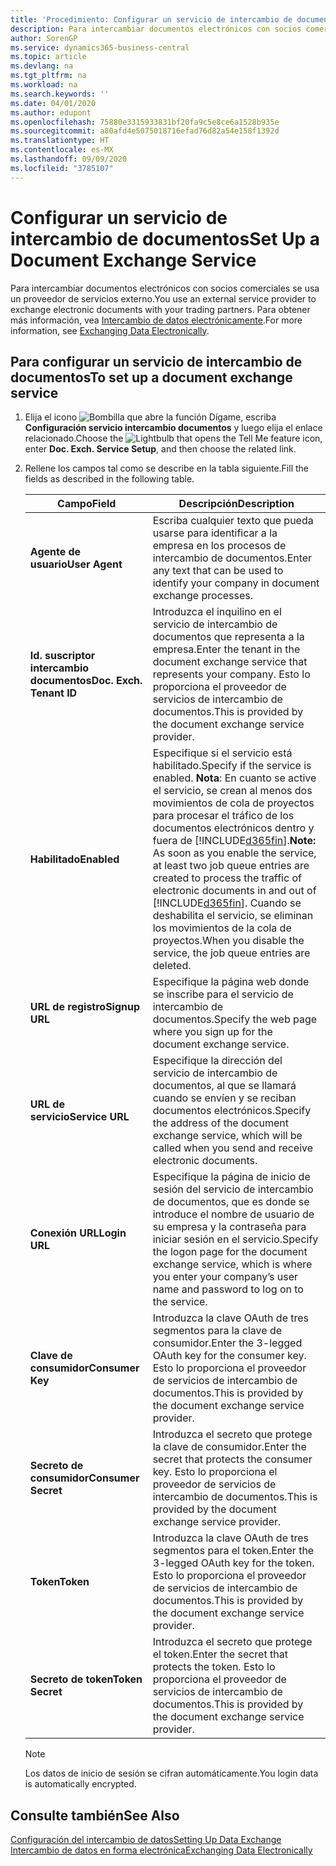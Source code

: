 ```yaml
---
title: 'Procedimiento: Configurar un servicio de intercambio de documentos | Documentos de Microsoft'
description: Para intercambiar documentos electrónicos con socios comerciales se usa un proveedor de servicios externo.
author: SorenGP
ms.service: dynamics365-business-central
ms.topic: article
ms.devlang: na
ms.tgt_pltfrm: na
ms.workload: na
ms.search.keywords: ''
ms.date: 04/01/2020
ms.author: edupont
ms.openlocfilehash: 75880e3315933831bf20fa9c5e8ce6a1528b935e
ms.sourcegitcommit: a80afd4e5075018716efad76d82a54e158f1392d
ms.translationtype: HT
ms.contentlocale: es-MX
ms.lasthandoff: 09/09/2020
ms.locfileid: "3785107"
---
```

# <a name="set-up-a-document-exchange-service"></a><span data-ttu-id="0ed26-103">Configurar un servicio de intercambio de documentos</span><span class="sxs-lookup"><span data-stu-id="0ed26-103">Set Up a Document Exchange Service</span></span>
<span data-ttu-id="0ed26-104">Para intercambiar documentos electrónicos con socios comerciales se usa un proveedor de servicios externo.</span><span class="sxs-lookup"><span data-stu-id="0ed26-104">You use an external service provider to exchange electronic documents with your trading partners.</span></span> <span data-ttu-id="0ed26-105">Para obtener más información, vea [Intercambio de datos electrónicamente](across-data-exchange.md).</span><span class="sxs-lookup"><span data-stu-id="0ed26-105">For more information, see [Exchanging Data Electronically](across-data-exchange.md).</span></span>  

## <a name="to-set-up-a-document-exchange-service"></a><span data-ttu-id="0ed26-106">Para configurar un servicio de intercambio de documentos</span><span class="sxs-lookup"><span data-stu-id="0ed26-106">To set up a document exchange service</span></span>  
1. <span data-ttu-id="0ed26-107">Elija el icono ![Bombilla que abre la función Dígame](media/ui-search/search_small.png "Dígame qué desea hacer"), escriba **Configuración servicio intercambio documentos** y luego elija el enlace relacionado.</span><span class="sxs-lookup"><span data-stu-id="0ed26-107">Choose the ![Lightbulb that opens the Tell Me feature](media/ui-search/search_small.png "Tell me what you want to do") icon, enter **Doc. Exch. Service Setup**, and then choose the related link.</span></span>  
2. <span data-ttu-id="0ed26-108">Rellene los campos tal como se describe en la tabla siguiente.</span><span class="sxs-lookup"><span data-stu-id="0ed26-108">Fill the fields as described in the following table.</span></span>  

    |<span data-ttu-id="0ed26-109">Campo</span><span class="sxs-lookup"><span data-stu-id="0ed26-109">Field</span></span>|<span data-ttu-id="0ed26-110">Descripción</span><span class="sxs-lookup"><span data-stu-id="0ed26-110">Description</span></span>|  
    |---------------------------------|---------------------------------------|  
    |<span data-ttu-id="0ed26-111">**Agente de usuario**</span><span class="sxs-lookup"><span data-stu-id="0ed26-111">**User Agent**</span></span>|<span data-ttu-id="0ed26-112">Escriba cualquier texto que pueda usarse para identificar a la empresa en los procesos de intercambio de documentos.</span><span class="sxs-lookup"><span data-stu-id="0ed26-112">Enter any text that can be used to identify your company in document exchange processes.</span></span>|  
    |<span data-ttu-id="0ed26-113">**Id. suscriptor intercambio documentos**</span><span class="sxs-lookup"><span data-stu-id="0ed26-113">**Doc. Exch. Tenant ID**</span></span>|<span data-ttu-id="0ed26-114">Introduzca el inquilino en el servicio de intercambio de documentos que representa a la empresa.</span><span class="sxs-lookup"><span data-stu-id="0ed26-114">Enter the tenant in the document exchange service that represents your company.</span></span> <span data-ttu-id="0ed26-115">Esto lo proporciona el proveedor de servicios de intercambio de documentos.</span><span class="sxs-lookup"><span data-stu-id="0ed26-115">This is provided by the document exchange service provider.</span></span>|  
    |<span data-ttu-id="0ed26-116">**Habilitado**</span><span class="sxs-lookup"><span data-stu-id="0ed26-116">**Enabled**</span></span>|<span data-ttu-id="0ed26-117">Especifique si el servicio está habilitado.</span><span class="sxs-lookup"><span data-stu-id="0ed26-117">Specify if the service is enabled.</span></span> <span data-ttu-id="0ed26-118">**Nota**: En cuanto se active el servicio, se crean al menos dos movimientos de cola de proyectos para procesar el tráfico de los documentos electrónicos dentro y fuera de [!INCLUDE[d365fin](includes/d365fin_md.md)].</span><span class="sxs-lookup"><span data-stu-id="0ed26-118">**Note:**  As soon as you enable the service, at least two job queue entries are created to process the traffic of electronic documents in and out of [!INCLUDE[d365fin](includes/d365fin_md.md)].</span></span> <span data-ttu-id="0ed26-119">Cuando se deshabilita el servicio, se eliminan los movimientos de la cola de proyectos.</span><span class="sxs-lookup"><span data-stu-id="0ed26-119">When you disable the service, the job queue entries are deleted.</span></span>|  
    |<span data-ttu-id="0ed26-120">**URL de registro**</span><span class="sxs-lookup"><span data-stu-id="0ed26-120">**Signup URL**</span></span>|<span data-ttu-id="0ed26-121">Especifique la página web donde se inscribe para el servicio de intercambio de documentos.</span><span class="sxs-lookup"><span data-stu-id="0ed26-121">Specify the web page where you sign up for the document exchange service.</span></span>|  
    |<span data-ttu-id="0ed26-122">**URL de servicio**</span><span class="sxs-lookup"><span data-stu-id="0ed26-122">**Service URL**</span></span>|<span data-ttu-id="0ed26-123">Especifique la dirección del servicio de intercambio de documentos, al que se llamará cuando se envíen y se reciban documentos electrónicos.</span><span class="sxs-lookup"><span data-stu-id="0ed26-123">Specify the address of the document exchange service, which will be called when you send and receive electronic documents.</span></span>|  
    |<span data-ttu-id="0ed26-124">**Conexión URL**</span><span class="sxs-lookup"><span data-stu-id="0ed26-124">**Login URL**</span></span>|<span data-ttu-id="0ed26-125">Especifique la página de inicio de sesión del servicio de intercambio de documentos, que es donde se introduce el nombre de usuario de su empresa y la contraseña para iniciar sesión en el servicio.</span><span class="sxs-lookup"><span data-stu-id="0ed26-125">Specify the logon page for the document exchange service, which is where you enter your company’s user name and password to log on to the service.</span></span>|  
    |<span data-ttu-id="0ed26-126">**Clave de consumidor**</span><span class="sxs-lookup"><span data-stu-id="0ed26-126">**Consumer Key**</span></span>|<span data-ttu-id="0ed26-127">Introduzca la clave OAuth de tres segmentos para la clave de consumidor.</span><span class="sxs-lookup"><span data-stu-id="0ed26-127">Enter the 3-legged OAuth key for the consumer key.</span></span> <span data-ttu-id="0ed26-128">Esto lo proporciona el proveedor de servicios de intercambio de documentos.</span><span class="sxs-lookup"><span data-stu-id="0ed26-128">This is provided by the document exchange service provider.</span></span>|  
    |<span data-ttu-id="0ed26-129">**Secreto de consumidor**</span><span class="sxs-lookup"><span data-stu-id="0ed26-129">**Consumer Secret**</span></span>|<span data-ttu-id="0ed26-130">Introduzca el secreto que protege la clave de consumidor.</span><span class="sxs-lookup"><span data-stu-id="0ed26-130">Enter the secret that protects the consumer key.</span></span> <span data-ttu-id="0ed26-131">Esto lo proporciona el proveedor de servicios de intercambio de documentos.</span><span class="sxs-lookup"><span data-stu-id="0ed26-131">This is provided by the document exchange service provider.</span></span>|  
    |<span data-ttu-id="0ed26-132">**Token**</span><span class="sxs-lookup"><span data-stu-id="0ed26-132">**Token**</span></span>|<span data-ttu-id="0ed26-133">Introduzca la clave OAuth de tres segmentos para el token.</span><span class="sxs-lookup"><span data-stu-id="0ed26-133">Enter the 3-legged OAuth key for the token.</span></span> <span data-ttu-id="0ed26-134">Esto lo proporciona el proveedor de servicios de intercambio de documentos.</span><span class="sxs-lookup"><span data-stu-id="0ed26-134">This is provided by the document exchange service provider.</span></span>|  
    |<span data-ttu-id="0ed26-135">**Secreto de token**</span><span class="sxs-lookup"><span data-stu-id="0ed26-135">**Token Secret**</span></span>|<span data-ttu-id="0ed26-136">Introduzca el secreto que protege el token.</span><span class="sxs-lookup"><span data-stu-id="0ed26-136">Enter the secret that protects the token.</span></span> <span data-ttu-id="0ed26-137">Esto lo proporciona el proveedor de servicios de intercambio de documentos.</span><span class="sxs-lookup"><span data-stu-id="0ed26-137">This is provided by the document exchange service provider.</span></span>|  

    > [!NOTE]  
    > <span data-ttu-id="0ed26-138">Los datos de inicio de sesión se cifran automáticamente.</span><span class="sxs-lookup"><span data-stu-id="0ed26-138">You login data is automatically encrypted.</span></span>

## <a name="see-also"></a><span data-ttu-id="0ed26-139">Consulte también</span><span class="sxs-lookup"><span data-stu-id="0ed26-139">See Also</span></span>  
[<span data-ttu-id="0ed26-140">Configuración del intercambio de datos</span><span class="sxs-lookup"><span data-stu-id="0ed26-140">Setting Up Data Exchange</span></span>](across-set-up-data-exchange.md)  
[<span data-ttu-id="0ed26-141">Intercambio de datos en forma electrónica</span><span class="sxs-lookup"><span data-stu-id="0ed26-141">Exchanging Data Electronically</span></span>](across-data-exchange.md)
